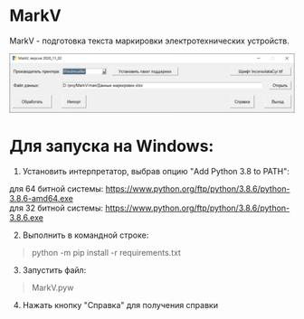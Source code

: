 # MarkV
MarkV - подготовка текста маркировки электротехнических устройств.  

<p align="center">
  <img src="https://raw.githubusercontent.com/vdevelg/MarkV/devel/man/GUI_MarkV.png" alt="GUI MarkV">
</p>

# Для запуска на Windows:

1. Установить интерпретатор, выбрав опцию "Add Python 3.8 to PATH":

для 64 битной системы: https://www.python.org/ftp/python/3.8.6/python-3.8.6-amd64.exe  
для 32 битной системы: https://www.python.org/ftp/python/3.8.6/python-3.8.6.exe

2. Выполнить в командной строке:
> python -m pip install -r requirements.txt

3. Запустить файл:  
> MarkV.pyw

4. Нажать кнопку "Справка" для получения справки
